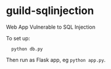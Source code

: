 # guild-sqlinjection
Web App Vulnerable to SQL Injection

To set up:

```
  python db.py
```

Then run as Flask app, eg `python app.py`.


